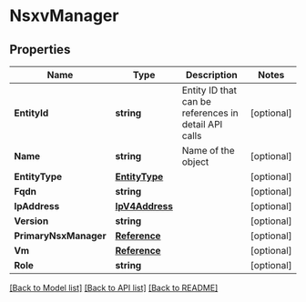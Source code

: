 # NsxvManager

## Properties

Name | Type | Description | Notes
------------ | ------------- | ------------- | -------------
**EntityId** | **string** | Entity ID that can be references in detail API calls | [optional] 
**Name** | **string** | Name of the object | [optional] 
**EntityType** | [**EntityType**](EntityType.md) |  | [optional] 
**Fqdn** | **string** |  | [optional] 
**IpAddress** | [**IpV4Address**](IpV4Address.md) |  | [optional] 
**Version** | **string** |  | [optional] 
**PrimaryNsxManager** | [**Reference**](Reference.md) |  | [optional] 
**Vm** | [**Reference**](Reference.md) |  | [optional] 
**Role** | **string** |  | [optional] 

[[Back to Model list]](../README.md#documentation-for-models) [[Back to API list]](../README.md#documentation-for-api-endpoints) [[Back to README]](../README.md)


